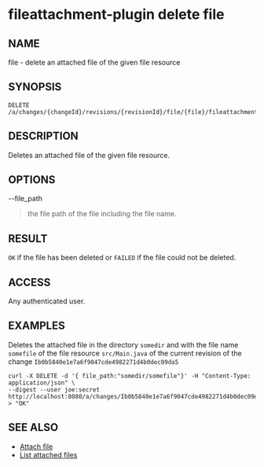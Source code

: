 fileattachment-plugin delete file
=================================

NAME
----
file - delete an attached file of the given file resource

SYNOPSIS
--------
    DELETE /a/changes/{changeId}/revisions/{revisionId}/file/{file}/fileattachment~file

DESCRIPTION
-----------
Deletes an attached file of the given file resource.

OPTIONS
-------

--file_path
> the file path of the file including the file name.

RESULT
------

`OK` if the file has been deleted or `FAILED` if the file could not be deleted.

ACCESS
------
Any authenticated user.

EXAMPLES
--------

Deletes the attached file in the directory `somedir` and with the file name `somefile` of the file resource `src/Main.java` of the current revision of the change `Ib0b5840e1e7a6f9047cde4982271d4b0dec09da5`

    curl -X DELETE -d '{ file_path:"somedir/somefile"}' -H "Content-Type: application/json" \
    --digest --user joe:secret  http://localhost:8080/a/changes/Ib0b5840e1e7a6f9047cde4982271d4b0dec09da5/revisions/current/files/src%2FMain.java/fileattachment~file
    > "OK"

SEE ALSO
--------

* [Attach file](rest-api-add-file.html)
* [List attached files](rest-api-list-files.html)